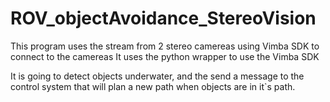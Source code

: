 # ROV_objectAvoidance_StereoVision

This program uses the stream from 2 stereo camereas using Vimba SDK to connect to the camereas
It uses the python wrapper to use the Vimba SDK

It is going to detect objects underwater, and the send a message to the control system that will plan a new path when objects are in it`s path. 
